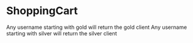 # ShoppingCart
Any username starting with gold will return the gold client
Any username starting with silver will return the silver client
